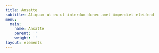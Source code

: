 ```yaml
---
title: Ansatte
subtitle: Aliquam ut ex ut interdum donec amet imperdiet eleifend
menu:
  main:
    name: Ansatte
    parent: ''
    weight: ''
layout: elements
---
```


